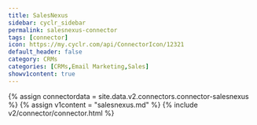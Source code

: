 ```yaml
---
title: SalesNexus
sidebar: cyclr_sidebar
permalink: salesnexus-connector
tags: [connector]
icon: https://my.cyclr.com/api/ConnectorIcon/12321
default_header: false
category: CRMs
categories: [CRMs,Email Marketing,Sales]
showv1content: true
---
```

{% assign connectordata = site.data.v2.connectors.connector-salesnexus %}
{% assign v1content = "salesnexus.md" %}
{% include v2/connector/connector.html %}	